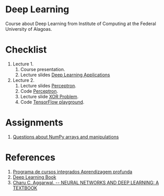 # Deep Learning

Course about Deep Learning from Institute of Computing at the Federal University of Alagoas.

# Checklist
1. Lecture 1.
    1. Course presentation.
    1. Lecture slides [Deep Learning Applications](https://github.com/tfvieira/deep-learning/tree/main/lecture_notes/deep-learning-applications)
1. Lecture 2.
    1. Lecture slides [Perceptron](https://github.com/tfvieira/deep-learning/tree/main/lecture_notes/perceptron).
    1. Code [Perceptron](https://github.com/tfvieira/deep-learning/blob/main/src/simple_perceptron/simple_perceptron.py).
    1. Lecture slide [XOR Problem](https://github.com/tfvieira/deep-learning/tree/main/lecture_notes/xor-problem).
    1. Code [TensorFlow playground](https://github.com/tensorflow/playground).

# Assignments

1. [Questions about NumPy arrays and manipulations](https://github.com/tfvieira/deep-learning/blob/main/src/numpy_tutorial/readme.md)

# References
1. [Programa de cursos integrados Aprendizagem profunda](https://www.coursera.org/specializations/deep-learning)
1. [Deep Learning Book](https://www.deeplearningbook.org/)
1. [Charu C. Aggarwal. -- NEURAL NETWORKS AND DEEP LEARNING: A TEXTBOOK](http://www.charuaggarwal.net/neural.htm)